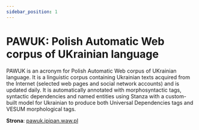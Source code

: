 ```yaml
---
sidebar_position: 1
---
```


# PAWUK: Polish Automatic Web corpus of UKrainian language

PAWUK is an acronym for Polish Automatic Web corpus of UKrainian language. It is a linguistic corpus containing Ukrainian texts acquired from the Internet (selected web pages and social network accounts) and is updated daily. It is automatically annotated with morphosyntactic tags, syntactic dependencies and named entities using Stanza with a custom-built model for Ukrainian to produce both Universal Dependencies tags and VESUM morphological tags.

__Strona__: [pawuk.ipipan.waw.pl](https://pawuk.ipipan.waw.pl/)
